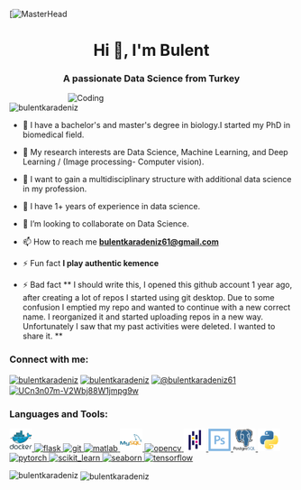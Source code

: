 [![MasterHead](https://mag.uchicago.edu/sites/default/files/22Winter_Golus_Lies-damned-lies-and-data.gif)
<h1 align="center">Hi 👋, I'm Bulent </h1>
<h3 align="center">A passionate Data Science from Turkey</h3>
<img align="right" alt="Coding" width="400" src="https://64.media.tumblr.com/93aadb19385c9a78c25575442382e96e/tumblr_mokddk00s11qzcf71o1_400.gif">

<p align="left"> <img src="https://komarev.com/ghpvc/?username=bulentkaradeniz&label=Profile%20views&color=0e75b6&style=flat" alt="bulentkaradeniz" /> </p>

- 🌱 I have a bachelor's and master's degree in biology.I started my PhD in biomedical field.
- 👀 My research interests are Data Science, Machine Learning, and Deep Learning / (Image processing- Computer vision).
- 👀 I want to gain a multidisciplinary structure with additional data science in my profession.
- 🌱 I have 1+ years of experience in data science.
- 💞️ I’m looking to collaborate on Data Science.
- 📫 How to reach me **bulentkaradeniz61@gmail.com**

- ⚡ Fun fact **I play authentic kemence**
- ⚡ Bad fact ** I should write this, I opened this github account 1 year ago, after creating a lot of repos I started using git desktop. Due to some confusion I emptied my repo and wanted to continue with a new correct name. I reorganized it and started uploading repos in a new way. Unfortunately I saw that my past activities were deleted. I wanted to share it. **


<h3 align="left">Connect with me:</h3>
<p align="left">
<a href="https://linkedin.com/in/bulentkaradeniz" target="blank"><img align="center" src="https://raw.githubusercontent.com/rahuldkjain/github-profile-readme-generator/master/src/images/icons/Social/linked-in-alt.svg" alt="bulentkaradeniz" height="30" width="40" /></a>
<a href="https://kaggle.com/bulentkaradeniz" target="blank"><img align="center" src="https://raw.githubusercontent.com/rahuldkjain/github-profile-readme-generator/master/src/images/icons/Social/kaggle.svg" alt="bulentkaradeniz" height="30" width="40" /></a>
<a href="https://medium.com/@bulentkaradeniz61" target="blank"><img align="center" src="https://raw.githubusercontent.com/rahuldkjain/github-profile-readme-generator/master/src/images/icons/Social/medium.svg" alt="@bulentkaradeniz61" height="30" width="40" /></a>
<a href="https://www.youtube.com/channel/UCn3n07m-V2Wbj88W1jmpg9w" target="blank"><img align="center" src="https://raw.githubusercontent.com/rahuldkjain/github-profile-readme-generator/master/src/images/icons/Social/youtube.svg" alt="UCn3n07m-V2Wbj88W1jmpg9w" height="30" width="40" /></a>
</p>

<h3 align="left">Languages and Tools:</h3>
<p align="left"> <a href="https://www.docker.com/" target="_blank" rel="noreferrer"> <img src="https://raw.githubusercontent.com/devicons/devicon/master/icons/docker/docker-original-wordmark.svg" alt="docker" width="40" height="40"/> </a> <a href="https://flask.palletsprojects.com/" target="_blank" rel="noreferrer"> <img src="https://www.vectorlogo.zone/logos/pocoo_flask/pocoo_flask-icon.svg" alt="flask" width="40" height="40"/> </a> <a href="https://git-scm.com/" target="_blank" rel="noreferrer"> <img src="https://www.vectorlogo.zone/logos/git-scm/git-scm-icon.svg" alt="git" width="40" height="40"/> </a> <a href="https://www.mathworks.com/" target="_blank" rel="noreferrer"> <img src="https://upload.wikimedia.org/wikipedia/commons/2/21/Matlab_Logo.png" alt="matlab" width="40" height="40"/> </a> <a href="https://www.mysql.com/" target="_blank" rel="noreferrer"> <img src="https://raw.githubusercontent.com/devicons/devicon/master/icons/mysql/mysql-original-wordmark.svg" alt="mysql" width="40" height="40"/> </a> <a href="https://opencv.org/" target="_blank" rel="noreferrer"> <img src="https://www.vectorlogo.zone/logos/opencv/opencv-icon.svg" alt="opencv" width="40" height="40"/> </a> <a href="https://pandas.pydata.org/" target="_blank" rel="noreferrer"> <img src="https://raw.githubusercontent.com/devicons/devicon/2ae2a900d2f041da66e950e4d48052658d850630/icons/pandas/pandas-original.svg" alt="pandas" width="40" height="40"/> </a> <a href="https://www.photoshop.com/en" target="_blank" rel="noreferrer"> <img src="https://raw.githubusercontent.com/devicons/devicon/master/icons/photoshop/photoshop-line.svg" alt="photoshop" width="40" height="40"/> </a> <a href="https://www.postgresql.org" target="_blank" rel="noreferrer"> <img src="https://raw.githubusercontent.com/devicons/devicon/master/icons/postgresql/postgresql-original-wordmark.svg" alt="postgresql" width="40" height="40"/> </a> <a href="https://www.python.org" target="_blank" rel="noreferrer"> <img src="https://raw.githubusercontent.com/devicons/devicon/master/icons/python/python-original.svg" alt="python" width="40" height="40"/> </a> <a href="https://pytorch.org/" target="_blank" rel="noreferrer"> <img src="https://www.vectorlogo.zone/logos/pytorch/pytorch-icon.svg" alt="pytorch" width="40" height="40"/> </a> <a href="https://scikit-learn.org/" target="_blank" rel="noreferrer"> <img src="https://upload.wikimedia.org/wikipedia/commons/0/05/Scikit_learn_logo_small.svg" alt="scikit_learn" width="40" height="40"/> </a> <a href="https://seaborn.pydata.org/" target="_blank" rel="noreferrer"> <img src="https://seaborn.pydata.org/_images/logo-mark-lightbg.svg" alt="seaborn" width="40" height="40"/> </a> <a href="https://www.tensorflow.org" target="_blank" rel="noreferrer"> <img src="https://www.vectorlogo.zone/logos/tensorflow/tensorflow-icon.svg" alt="tensorflow" width="40" height="40"/> </a> </p>

<p><img align="left" src="https://github-readme-stats.vercel.app/api/top-langs?username=bulentkaradeniz&show_icons=true&locale=en&layout=compact" alt="bulentkaradeniz" /></p>

<p>&nbsp;<img align="center" src="https://github-readme-stats.vercel.app/api?username=bulentkaradeniz&show_icons=true&locale=en" alt="bulentkaradeniz" /></p>
